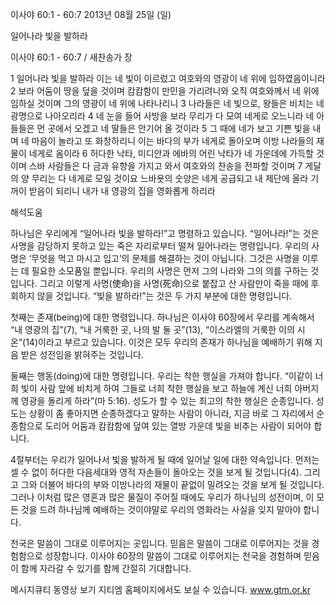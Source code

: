 이사야 60:1 - 60:7 
2013년 08월 25일 (일)

일어나라 빛을 발하라



이사야 60:1 - 60:7 / 새찬송가  장


1 일어나라 빛을 발하라 이는 네 빛이 이르렀고 여호와의 영광이 네 위에 임하였음이니라
2 보라 어둠이 땅을 덮을 것이며 캄캄함이 만민을 가리려니와 오직 여호와께서 네 위에 임하실 것이며 그의 영광이 네 위에 나타나리니
3 나라들은 네 빛으로, 왕들은 비치는 네 광명으로 나아오리라
4 네 눈을 들어 사방을 보라 무리가 다 모여 네게로 오느니라 네 아들들은 먼 곳에서 오겠고 네 딸들은 안기어 올 것이라
5 그 때에 네가 보고 기쁜 빛을 내며 네 마음이 놀라고 또 화창하리니 이는 바다의 부가 네게로 돌아오며 이방 나라들의 재물이 네게로 옴이라
6 허다한 낙타, 미디안과 에바의 어린 낙타가 네 가운데에 가득할 것이며 스바 사람들은 다 금과 유향을 가지고 와서 여호와의 찬송을 전파할 것이며
7 게달의 양 무리는 다 네게로 모일 것이요 느바욧의 숫양은 네게 공급되고 내 제단에 올라 기꺼이 받음이 되리니 내가 내 영광의 집을 영화롭게 하리라

해석도움





하나님은 우리에게 “일어나라 빛을 발하라!”고 명령하고 있습니다. “일어나라!”는 것은 사명을 감당하지 못하고 있는 죽은 자리로부터 떨쳐 일어나라는 명령입니다. 우리의 사명은 ‘무엇을 먹고 마시고 입고’의 문제를 해결하는 것이 아닙니다. 그것은 사명을 이루는 데 필요한 소모품일 뿐입니다. 우리의 사명은 먼저 그의 나라와 그의 의를 구하는 것입니다. 그리고 이렇게 사명(使命)을 사명(死命)으로 붙잡고 산 사람만이 죽을 때에 후회하지 않을 것입니다. “빛을 발하라!”는 것은 두 가지 부분에 대한 명령입니다. 

첫째는 존재(being)에 대한 명령입니다. 하나님은 이사야 60장에서 우리를 계속해서 “내 영광의 집”(7), “내 거룩한 곳, 나의 발 둘 곳”(13), “이스라엘의 거룩한 이의 시온”(14)이라고 부르고 있습니다. 이것은 모두 우리의 존재가 하나님을 예배하기 위해 지음 받은 성전임을 밝혀주는 것입니다. 

둘째는 행동(doing)에 대한 명령입니다. 우리는 착한 행실을 가져야 합니다. “이같이 너희 빛이 사람 앞에 비치게 하여 그들로 너희 착한 행실을 보고 하늘에 계신 너희 아버지께 영광을 돌리게 하라”(마 5:16). 성도가 할 수 있는 최고의 착한 행실은 순종입니다. 성도는 상황이 좀 좋아지면 순종하겠다고 말하는 사람이 아니라, 지금 바로 그 자리에서 순종함으로 도리어 어둠과 캄캄함에 덮여 있는 열방 가운데 빛을 비추는 사람이 되어야 합니다. 

4절부터는 우리가 일어나서 빛을 발하게 될 때에 일어날 일에 대한 약속입니다. 먼저는 셀 수 없이 허다한 다음세대와 영적 자손들이 돌아오는 것을 보게 될 것입니다(4). 그리고 그와 더불어 바다의 부와 이방나라의 재물이 끝없이 밀려오는 것을 보게 될 것입니다. 그러나 이처럼 많은 영혼과 많은 물질이 주어질 때에도 우리가 하나님의 성전이며, 이 모든 것을 드려 하나님께 예배하는 것이야말로 우리의 영화라는 사실을 잊지 말아야 합니다.  

천국은 말씀이 그대로 이루어지는 곳입니다. 믿음은 말씀이 그대로 이루어지는 것을 경험함으로 성장합니다. 이사야 60장의 말씀이 그대로 이루어지는 천국을 경험하며 믿음이 함께 자라갈 수 있기를 함께 간절히 기대합니다.  



메시지큐티 동영상 보기 
지티엠 홈페이지에서도 보실 수 있습니다.  www.gtm.or.kr